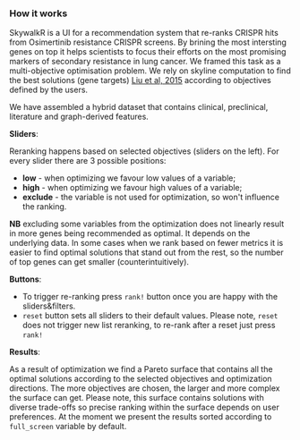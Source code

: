 ### How it works

SkywalkR is a UI for a recommendation system that re-ranks CRISPR hits from Osimertinib resistance CRISPR screens. By brining the most intersting genes on top it helps scientists to focus their efforts on the most promising markers of secondary resistance in lung cancer. We framed this task as a multi-objective optimisation problem. We rely on skyline computation to find the best solutions (gene targets) [Liu et al, 2015](https://www.cs.sfu.ca/~jpei/publications/Pareto%20Optimal%20Groups%20VLDB16.pdf) according to objectives defined by the users.

We have assembled a hybrid dataset that contains clinical, preclinical, literature and graph-derived features.  

**Sliders**:

Reranking happens based on selected objectives (sliders on the left). For every slider there are 3 possible positions:

- **low** - when optimizing we favour low values of a variable;
- **high** - when optimizing we favour high values of a variable;
- **exclude** - the variable is not used for optimization, so won't influence the ranking.

**NB** excluding some variables from the optimization does not linearly result in more genes being recommended as optimal. It depends on the underlying data. In some cases when we rank based on fewer metrics it is easier to find optimal solutions that stand out from the rest, so the number of top genes can get smaller (counterintuitively).

**Buttons**:

- To trigger re-ranking press ``rank!`` button once you are happy with the sliders&filters.
- ``reset`` button sets all sliders to their default values. Please note, ``reset`` does not trigger new list reranking, to re-rank after a reset just press ``rank!``

**Results**:

As a result of optimization we find a Pareto surface that contains all the optimal solutions according to the selected objectives and optimization directions. The more objectives are chosen, the larger and more complex the surface can get. Please note, this surface contains solutions with diverse trade-offs so precise ranking within the surface depends on user preferences. At the moment we present the results sorted according to ``full_screen`` variable by default.  
